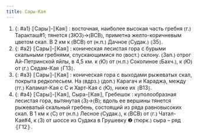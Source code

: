 ```yaml
---
title: Сары-Кая
---
```


1. {: #a1} ⟦Сары⟧-⟦Кая⟧
: восточная, наиболее высокая часть гребня ⦅г.⦆ Таракташ#1; тянется ⦅ЗЮЗ⦆→⦅ВСВ⦆, приметна желто-коричневым цветом скал. В 2 км к ⦅ВСВ⦆ от ⦅н.п.⦆ Дачное ⦅Судак.⦆ ⦃З5⦄.
2. {: #a2} ⟦Сары⟧-⟦Кая⟧
: коническая лесистая гора с бурыми скальными гребнями, спускающимися по ⦅вост.⦆ склону. ⦅Зап.⦆ отрог Ай-Петринской яйлы, в 4,5 км. к ⦅Ю⦆ от ⦅н.п.⦆ Соколиное ⦅Бахч.⦆, к ⦅Ю⦆ от ⦅г.⦆ Седам-Кая ⦃Г13⦄.
3. {: #a3} ⟦Сары⟧-⟦Кая⟧
: коническая гора с выходами рыжеватых скал, покрыта редколесьем. На ⦅вдрз.⦆ ⦅дол.⦆ Карагач и Караджа, между ⦅гг.⦆ Каламат-Кая с С и Харт-Кая с ⦅Ю⦆, ниже их ⦃В13⦄.
4. {: #a4} ⟦Сары⟧-⟦Кая⟧, Сыра-⟦Кая⟧, Гребешок
: куполообразная лесистая гора, вытянутая ⦅З⦆→⦅В⦆; вдоль ее вершины тянется рыжеватый скальный гребень, состоящий из ряда равновысоких скал. В 1 км к ⦅С⦆ от ⦅н.п.⦆ Лесное ⦅Судак.⦆, к ⦅ВСВ⦆ от ⦅г.⦆ Чатал-Кая#4, к ⦅З⦆ от шоссе из Судака в Грушевку ❷ ⦅тюрк.⦆ сыра – ряд ⦃Г12⦄.
